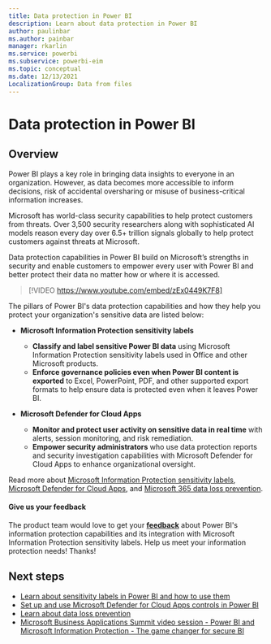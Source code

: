 ```yaml
---
title: Data protection in Power BI
description: Learn about data protection in Power BI
author: paulinbar
ms.author: painbar
manager: rkarlin
ms.service: powerbi
ms.subservice: powerbi-eim
ms.topic: conceptual
ms.date: 12/13/2021
LocalizationGroup: Data from files
---
```

# Data protection in Power BI

## Overview

Power BI plays a key role in bringing data insights to everyone in an organization. However, as data becomes more accessible to inform decisions, risk of accidental oversharing or misuse of business-critical information increases.

Microsoft has world-class security capabilities to help protect customers from threats. Over 3,500 security researchers along with sophisticated AI models reason every day over 6.5+ trillion signals globally to help protect customers against threats at Microsoft.

Data protection capabilities in Power BI build on Microsoft’s strengths in security and enable customers to empower every user with Power BI and better protect their data no matter how or where it is accessed.

>[!VIDEO https://www.youtube.com/embed/zEx0449K7F8]

The pillars of Power BI's data protection capabilities and how they help you protect your organization's sensitive data are listed below:

* **Microsoft Information Protection sensitivity labels**
    
    * **Classify and label sensitive Power BI data** using Microsoft Information Protection sensitivity labels used in Office and other Microsoft products.
    * **Enforce governance policies even when Power BI content is exported** to Excel, PowerPoint, PDF, and other supported export formats to help ensure data is protected even when it leaves Power BI.
* **Microsoft Defender for Cloud Apps**
    * **Monitor and protect user activity on sensitive data in real time** with alerts, session monitoring, and risk remediation.
    * **Empower security administrators** who use data protection reports and security investigation capabilities with Microsoft Defender for Cloud Apps to enhance organizational oversight.

Read more about [Microsoft Information Protection sensitivity labels](/microsoft-365/compliance/sensitivity-labels), [Microsoft Defender for Cloud Apps](https://www.microsoft.com/en-us/security/business/cloud-apps-defender), and [Microsoft 365 data loss prevention](/microsoft-365/compliance/dlp-learn-about-dlp).

#### Give us your feedback

The product team would love to get your **[feedback](https://forms.office.com/pages/responsepage.aspx?id=v4j5cvGGr0GRqy180BHbR-PPBJBIRPlBpEYIBVrF5lRUREtUREJJRzJZSzcyM1pZWU9LOUdSVkFKWC4u)** about Power BI's information protection capabilities and its integration with Microsoft Information Protection sensitivity labels. Help us meet your information protection needs! Thanks!

## Next steps

* [Learn about sensitivity labels in Power BI and how to use them](service-security-sensitivity-label-overview.md)
* [Set up and use Microsoft Defender for Cloud Apps controls in Power BI](service-security-using-microsoft-cloud-app-security-controls.md)
* [Learn about data loss prevention](/microsoft-365/compliance/dlp-learn-about-dlp)
* [Microsoft Business Applications Summit video session - Power BI and Microsoft Information Protection - The game changer for secure BI](https://mymbas.microsoft.com/sessions/f30c8368-6590-4be3-80d4-2bc677f596a4?source=sessions)